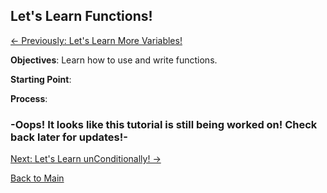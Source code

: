 ## Let's Learn Functions!

[<- Previously: Let's Learn More Variables!](LLVars2.md)


**Objectives**: Learn how to use and write functions.

**Starting Point**:

**Process**: 

### -Oops! It looks like this tutorial is still being worked on! Check back later for updates!-

[Next: Let's Learn unConditionally! ->](Conditionals.md)

[Back to Main](../../README.md)
